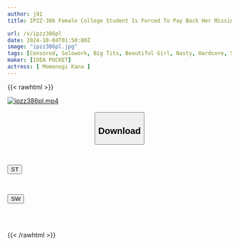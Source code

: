 ```yaml
---
author: j91
title: IPZZ-386 Female College Student Is Forced To Pay Back Her Missing Father With Her Body. She Is Confined In A Rundown Mansion And Is Subjected To A Series Of Brutal Piston-like Thrusts By Virile Men For Three Days, Leading To Orgasmic Orgasms. Kana Momonogi

url: /v/ipzz386pl
date: 2024-10-04T01:50:00Z
image: "ipzz386pl.jpg"
tags: [Censored, Solowork, Big Tits, Beautiful Girl, Nasty, Hardcore, Slender	]
maker: [IDEA POCKET]
actress: [ Momonogi Kana ]
---
```



{{< rawhtml >}}

<div class="video" data-videoid="8z0KVL1BXXFok83">
    <a href="javascript:;">
        <img src="/v/ipzz386pl/ipzz386pl.jpg" width="WIDTH" height="HEIGHT" alt="ipzz386pl.mp4" loading="lazy">
    </a>
</div>

<script type="text/javascript" src="https://j91.asia/asset/on-demand-st.js"></script>

<br>
  <link rel="stylesheet" href="https://j91.asia/asset/bs5.css">
  
  <center>
  <button class="btn btn-primary" type="button" data-bs-toggle="collapse" data-bs-target=".multi-collapse" aria-expanded="false" aria-controls="multiCollapseExample1 multiCollapseExample2"><h2>Download</h2></button></center>
</p>
<div class="row">
  <div class="col">
    <div class="collapse multi-collapse" id="multiCollapseExample1">
      <div class="card card-body">
	      	      <br>
<div class="buttons">  
<p><a href="/v/ipzz386pl/st.html" target="_blank"><button class="btn-hover color-3"><i class="fa fa-download"></i> ST</button></a></p></div>
    </div>
  </div>
</div>
  <div class="col">
    <div class="collapse multi-collapse" id="multiCollapseExample2">
      <div class="card card-body">
	      <br>
<div class="buttons">
<p><a href="/v/ipzz386pl/sw.html" target="_blank"><button class="btn-hover color-2"><i class="fa fa-download"></i> SW</button></a></p></div>
<br><br>
      </div>
    </div>
  </div>
</div>

{{< /rawhtml >}}